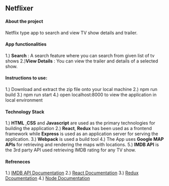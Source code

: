 ## Netflixer
#### About the project
Netflix type app to search and view TV show details and trailer.

#### App functionalities
1.) **Search** : A search feature where you can search from given list of tv shows 
2.)**View Details** : You can view the trailer and details of a selected show.

#### Instructions to use:
1.) Download and extract the zip file onto your local machine
2.) npm run build 
3.) npm run start
4.) open localhost:8000 to view the application in local environment
	
#### Technology Stack
1.)  **HTML** ,**CSS**  and **Javascript** are used as  the primary technologies for building the application
2.) **React**, **Redux**  has been used as a frontend framework while **Express** is used as an application server for serving the application.
3.) **Webpack** is used a build tool
4.) The App uses **Google MAP APIs** for retrieving and rendering the maps with locations.
5.) **IMDB API** is the 3rd party API used retrieving IMDB rating for any TV show.

#### Refreneces
1.) [IMDB API Documentation](http://www.omdbapi.com/)
2.) [React Documentation](https://reactjs.org/docs/getting-started.html)
3.) [Redux Dcoumentation](https://redux.js.org/)
4.) [Node Documentation](https://nodejs.org/en/docs/)